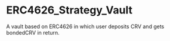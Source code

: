 # ERC4626_Strategy_Vault
A vault based on ERC4626 in which user deposits CRV and gets bondedCRV in return.
